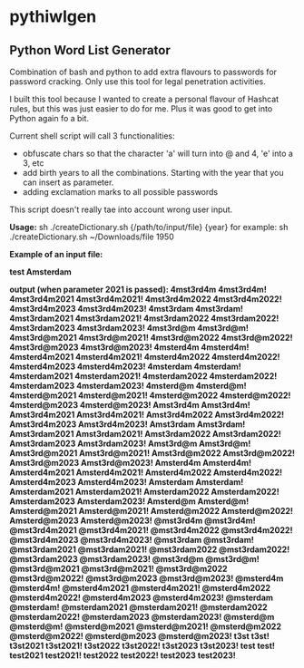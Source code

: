 # pythiwlgen
<h2>Python Word List Generator</h2>

Combination of bash and python to add extra flavours to passwords for password cracking.
Only use this tool for legal penetration activities.

I built this tool because I wanted to create a personal flavour of Hashcat rules, but this was just easier to do for me. Plus it was good to get into Python again fo a bit.

Current shell script will call 3 functionalities:
- obfuscate chars so that the character 'a' will turn into @ and 4, 'e' into a 3, etc
- add birth years to all the combinations. Starting with the year that you can insert as parameter.
- adding exclamation marks to all possible passwords

This script doesn't really tae into account wrong user input.

<b>Usage:</b>
sh ./createDictionary.sh {/path/to/input/file} {year}
for example: sh ./createDictionary.sh ~/Downloads/file 1950

<b>Example of an input file:</n>

test
Amsterdam

<b>output (when parameter 2021 is passed):</b>
4mst3rd4m
4mst3rd4m!
4mst3rd4m2021
4mst3rd4m2021!
4mst3rd4m2022
4mst3rd4m2022!
4mst3rd4m2023
4mst3rd4m2023!
4mst3rdam
4mst3rdam!
4mst3rdam2021
4mst3rdam2021!
4mst3rdam2022
4mst3rdam2022!
4mst3rdam2023
4mst3rdam2023!
4mst3rd@m
4mst3rd@m!
4mst3rd@m2021
4mst3rd@m2021!
4mst3rd@m2022
4mst3rd@m2022!
4mst3rd@m2023
4mst3rd@m2023!
4msterd4m
4msterd4m!
4msterd4m2021
4msterd4m2021!
4msterd4m2022
4msterd4m2022!
4msterd4m2023
4msterd4m2023!
4msterdam
4msterdam!
4msterdam2021
4msterdam2021!
4msterdam2022
4msterdam2022!
4msterdam2023
4msterdam2023!
4msterd@m
4msterd@m!
4msterd@m2021
4msterd@m2021!
4msterd@m2022
4msterd@m2022!
4msterd@m2023
4msterd@m2023!
Amst3rd4m
Amst3rd4m!
Amst3rd4m2021
Amst3rd4m2021!
Amst3rd4m2022
Amst3rd4m2022!
Amst3rd4m2023
Amst3rd4m2023!
Amst3rdam
Amst3rdam!
Amst3rdam2021
Amst3rdam2021!
Amst3rdam2022
Amst3rdam2022!
Amst3rdam2023
Amst3rdam2023!
Amst3rd@m
Amst3rd@m!
Amst3rd@m2021
Amst3rd@m2021!
Amst3rd@m2022
Amst3rd@m2022!
Amst3rd@m2023
Amst3rd@m2023!
Amsterd4m
Amsterd4m!
Amsterd4m2021
Amsterd4m2021!
Amsterd4m2022
Amsterd4m2022!
Amsterd4m2023
Amsterd4m2023!
Amsterdam
Amsterdam!
Amsterdam2021
Amsterdam2021!
Amsterdam2022
Amsterdam2022!
Amsterdam2023
Amsterdam2023!
Amsterd@m
Amsterd@m!
Amsterd@m2021
Amsterd@m2021!
Amsterd@m2022
Amsterd@m2022!
Amsterd@m2023
Amsterd@m2023!
@mst3rd4m
@mst3rd4m!
@mst3rd4m2021
@mst3rd4m2021!
@mst3rd4m2022
@mst3rd4m2022!
@mst3rd4m2023
@mst3rd4m2023!
@mst3rdam
@mst3rdam!
@mst3rdam2021
@mst3rdam2021!
@mst3rdam2022
@mst3rdam2022!
@mst3rdam2023
@mst3rdam2023!
@mst3rd@m
@mst3rd@m!
@mst3rd@m2021
@mst3rd@m2021!
@mst3rd@m2022
@mst3rd@m2022!
@mst3rd@m2023
@mst3rd@m2023!
@msterd4m
@msterd4m!
@msterd4m2021
@msterd4m2021!
@msterd4m2022
@msterd4m2022!
@msterd4m2023
@msterd4m2023!
@msterdam
@msterdam!
@msterdam2021
@msterdam2021!
@msterdam2022
@msterdam2022!
@msterdam2023
@msterdam2023!
@msterd@m
@msterd@m!
@msterd@m2021
@msterd@m2021!
@msterd@m2022
@msterd@m2022!
@msterd@m2023
@msterd@m2023!
t3st
t3st!
t3st2021
t3st2021!
t3st2022
t3st2022!
t3st2023
t3st2023!
test
test!
test2021
test2021!
test2022
test2022!
test2023
test2023!
